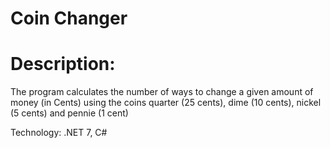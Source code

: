 # Coin Changer

# Description: 

The program calculates the number of ways to change a given amount of money (in Cents) using the coins
quarter (25 cents),
dime (10 cents),
nickel (5 cents) and
pennie (1 cent)

Technology: .NET 7, C#


